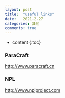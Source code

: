 ```yaml
---
layout: post
title:  "useful links"
date:   2021-2-27
categories: 其他
comments: true
---
```


* content
{:toc}

### ParaCraft
http://www.paracraft.cn

### NPL
http://www.nplproject.com
